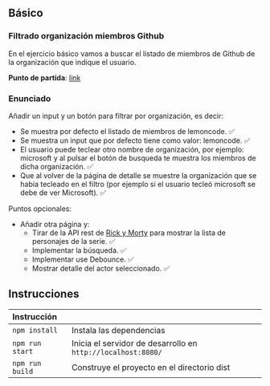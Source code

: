 ## Básico

### Filtrado organización miembros Github

En el ejercicio básico vamos a buscar el listado de miembros de Github de la organización que indique el usuario.

**Punto de partida**: [link](https://github.com/Lemoncode/master-frontend-lemoncode/tree/master/04-frameworks/01-react/04-basic-app/03-list)

### Enunciado

Añadir un input y un botón para filtrar por organización, es decir:

- Se muestra por defecto el listado de miembros de lemoncode. ✅
- Se muestra un input que por defecto tiene como valor: lemoncode. ✅
- El usuario puede teclear otro nombre de organización, por ejemplo: microsoft y al pulsar el botón de busqueda te muestra los miembros de dicha organización. ✅
- Que al volver de la página de detalle se muestre la organización que se había tecleado en el filtro (por ejemplo si el usuario tecleó microsoft se debe de ver Microsoft). ✅

Puntos opcionales:

- Añadir otra página y:
    - Tirar de la API rest de [Rick y Morty](https://rickandmortyapi.com/) para mostrar la lista de personajes de la serie. ✅
    - Implementar la búsqueda. ✅
    - Implementar use Debounce. ✅
    - Mostrar detalle del actor seleccionado. ✅

##  Instrucciones
| Instrucción               |                                                                         |
| :------------------------ | :---------------------------------------------------------------------- |
| `npm install`             | Instala las dependencias                                                |
| `npm run start`             | Inicia el servidor de desarrollo en `http://localhost:8080/`          |
| `npm run build`           | Construye el proyecto en el directorio dist                             |
